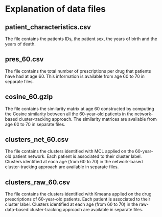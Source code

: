 # Explanation of data files

## patient_characteristics.csv
The file contains the patients IDs, the patient sex, the years of birth and the years of death.

## pres_60.csv
The file contains the total number of prescriptions per drug that patients have had at age 60. This information is available from age 60 to 70 in separate files.

## cosine_60.gzip
The file contains the similarity matrix at age 60 constructed by computing the Cosine similarity between all the 60-year-old patients in the network-based cluster-tracking approach. The similarity matrices are available from age 60 to 70 in separate files.

## clusters_net_60.csv
The file contains the clusters identified with MCL applied on the 60-year-old patient network. Each patient is associated to their cluster label. Clusters identified at each age (from 60 to 70) in the network-based cluster-tracking approach are available in separate files.

## clusters_raw_60.csv
The file contains the clusters identified with Kmeans applied on the drug prescriptions of 60-year-old patients. Each patient is associated to their cluster label. Clusters identified at each age (from 60 to 70) in the raw-data-based cluster-tracking approach are available in separate files.
